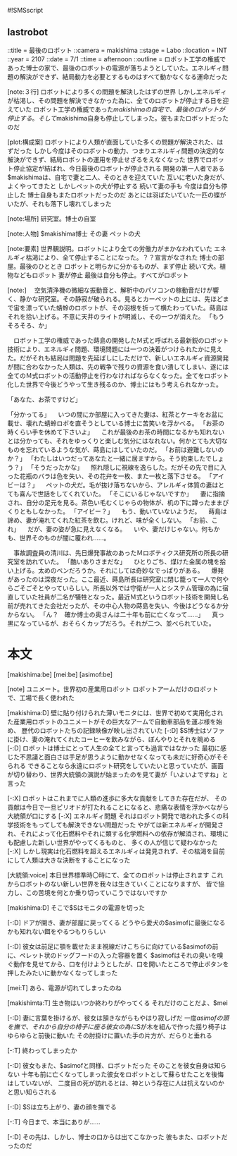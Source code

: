 #!SMSscript

## lastrobot

::title = 最後のロボット
::camera = makishima
::stage = Labo
::location = INT
::year = 2107
::date = 7/1
::time = afternoon
::outline = ロボット工学の権威であった博士の家で、最後のロボットの電源が落ちようとしていた。エネルギィ問題の解決ができず、結局動力を必要とするものはすべて動かなくなる運命だった

[note:３行]
ロボットにより多くの問題を解決したはずの世界
しかしエネルギィが枯渇し、その問題を解決できなかった為に、全てのロボットが停止する日を迎えていた
ロボット工学の権威であった$makishimaの自宅で、最後のロボットが停止する。そして$makishima自身も停止してしまった。彼もまたロボットだったのだ

[plot:構成案]
ロボットにより人類が直面していた多くの問題が解決された、はずだった
しかし今度はそのロボットの動力、つまりエネルギィ問題の決定的な解決ができず、結局ロボットの運用を停止せざるをえなくなった
世界でロボット停止協定が結ばれ、今日最後のロボットが停止される
開発の第一人者である$makishimaは、自宅で妻と二人、そのときを迎えていた
互いに老いた身だが、よくやってきたと
しかしペットの犬が停止する
続いて妻の手も
今度は自分も停止した
博士自身もまたロボットだったのだ
あとには羽ばたいていた一匹の蝶がいたが、それも落下し壊れてしまった

[note:場所]
研究室。博士の自室

[note:人物]
$makishima博士
その妻
ペットの犬

[note:要素]
世界観説明。ロボットにより全ての労働力がまかなわれていた
エネルギィ枯渇により、全て停止することになった。？？宣言がなされた
博士の部屋。最後のひととき
ロボットと明らかに分かるものが、まず停止
続いて犬。植物などもロボット
妻が停止
最後は自分も停止。すべてがロボット

[note:]
　空気清浄機の微細な振動音と、解析中のパソコンの稼動音だけが響く、静かな研究室。その静寂が破られる。見るとカーペットの上には、先ほどまで宙を漂っていた蜻蛉のロボットが、その羽根を折って横たわっていた。蒔島はそれを拾い上げる。不意に天井のライトが明滅し、その一つが消えた。
「もうそろそろ、か」

　ロボット工学の権威であった蒔島の開発したＭ式と呼ばれる最新鋭のロボット技術により、エネルギィ問題、環境問題には一つの決着がつけられたかに見えた。だがそれも結局は問題を先延ばしにしただけで、新しいエネルギィ資源開発が間に合わなかった人類は、先の戦争で残りの資源を食い潰してしまい、遂には全てのＭ式ロボットの活動停止を行わなければならなくなった。全てをロボット化した世界で今後どうやって生き残るのか、博士にはもう考えられなかった。

「あなた、お茶ですけど」

「分かってる」
　いつの間にか部屋に入ってきた妻は、紅茶とケーキをお盆に載せ、壊れた蜻蛉ロボを直そうとしている博士に苦笑いを浮かべる。
「お茶の時くらい手を休めて下さいよ」
　これが最後のお茶の時間になるかも知れないとは分かっても、それをゆっくりと楽しむ気分にはなれない。何かとても大切なものを忘れているような気が、蒔島にはしていたのだ。
「お前は避難しないのか？」
「わたしはいつだってあなたと一緒に居ますから。そう約束したでしょう？」
「そうだったかな」
　照れ隠しに視線を逸らした。だがその先で目に入った花瓶のバラは色を失い、その花弁を一枚、また一枚と落下させる。
「アイビーは？」
　ペットの犬だ。毛が抜け落ちないから、アレルギィ体質の妻はとても喜んで世話をしてくれていた。
「そこにいるじゃないですか」
　妻に指摘され、自分の足元を見る。茶色い毛むくじゃらの物体が、机の下に蹲ったままぴくりともしなかった。
「アイビー？」
　もう、動いていないようだ。
　蒔島は諦め、妻が淹れてくれた紅茶を飲む。けれど、味が全くしない。
「お前、これ」
　だが、妻の姿が急に見えなくなる。
　いや、妻だけじゃない。何もかも、世界そのものが闇に覆われ……。

　事故調査員の清川は、先日爆発事故のあったＭロボティクス研究所の所長の研究室を訪れていた。
「酷いありさまだな」
　ひとりごち、煤けた金属の塊を拾い上げる。太めのペンだろうか。それにしては奇妙なでっぱりがある。
　爆発があったのは深夜だった。ここ最近、蒔島所長は研究室に閉じ籠って一人で何やらごそごそとやっていらしい。所長以外では守衛が一人とシステム管理の為に宿直していた社員が二名が犠牲となった。最近Ｍ式というロボット技術を開発し名前が売れてきた会社だったが、その中心人物の蒔島を失い、今後はどうなるか分からない。
「ん？　確か博士の奥さんは二十年も前に亡くなって……」
　真っ黒になっているが、おそらくカップだろう。それが二つ、並べられていた。


# 本文

[makishima:be]
[mei:be]
[asimof:be]

[note]
ユニメート。世界初の産業用ロボット
ロボットアームだけのロボットで、工場で長く使われた

[makishima:D]
壁に貼り付けられた薄いモニタには、世界で初めて実用化された産業用ロボットのユニメートがその巨大なアームで自動車部品を運ぶ様を始め、
歴代のロボットたちの記録映像が映し出されていた
[-:D]
$S博士はソファに掛け、妻の淹れてくれたコーヒーを飲みながら、ぼんやりとそれを眺める
[-:D]
ロボットは博士にとって人生の全てと言っても過言ではなかった
最初に感じた不思議と面白さは手足が思うように動かせなくなっても未だに好奇心がそそられる
できることなら永遠にロボット研究をしていたいと思っていたが、画面が切り替わり、世界大統領の演説が始まったのを見て妻が「いよいよですね」と言った

[-:X]
ロボットはこれまでに人類の進歩に多大な貢献をしてきた存在だが、
その貢献は今日で一旦ピリオドが打たれることになると、悲痛な表情を浮かべながら大統領が口にする
[-:X]
エネルギィ問題
それはロボット開発で培われた多くの科学技術をもってしても解決できない問題だった
やがては新エネルギィが開発され、それによって化石燃料やそれに類する化学燃料への依存が解消され、環境にも配慮した新しい世界がやってくるものと、
多くの人が信じて疑わなかった
[-:X]
しかし現実は化石燃料を超えるエネルギィは発見されず、その枯渇を目前にして人類は大きな決断をすることになった

[大統領:voice]
本日世界標準時〇時にて、全てのロボットは停止されます
これからロボットのない新しい世界を我々は生きていくことになりますが、
皆で協力し、この苦境を何とか乗り切っていこうではないですか

[makishima:D]
そこで$Sはモニタの電源を切った

[-:D]
ドアが開き、妻が部屋に戻ってくる
どうやら愛犬の$asimofに最後になるかも知れない餌をやるつもりらしい

[-:D]
彼女は前足に顎を載せたまま視線だけこちらに向けている$asimofの前に、ペレット状のドッグフードの入った容器を置く
$asimofはそれの臭いを嗅ぐ動作を見せてから、口を付けようとしたが、口を開いたところで停止ボタンを押したみたいに動かなくなってしまった

[mei:T]
あら、電源が切れてしまったのね

[makishimta:T]
生き物はいつか終わりがやってくる
それだけのことだよ、$mei

[-:D]
妻に言葉を掛けるが、彼女は頷きながらもやはり寂しげだ
一度$asimofの頭を撫で、それから自分の椅子に座る
彼女の為に$Sが木を組んで作った揺り椅子はゆらゆらと前後に動いた
その肘掛けに置いた手の片方が、だらりと垂れる

[-:T]
終わってしまったか

[-:D]
彼女もまた、$asimofと同様、ロボットだった
そのことを彼女自身は知らない
十年も前に亡くなってしまった彼女をロボットとして蘇らせたことを後悔はしていないが、
二度目の死が訪れるとは、神という存在に人は抗えないのかと思い知らされる

[-:D]
$Sは立ち上がり、妻の顔を撫でる

[-:T]
今日まで、本当にありが……

[-:D]
その先は、しかし、博士の口からは出てこなかった
彼もまた、ロボットだったのだ


